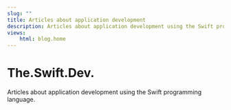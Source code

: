 ```yaml
---
slug: ""
title: Articles about application development 
description: Articles about application development using the Swift programming language.
views:
    html: blog.home
---
```


# The.Swift.Dev.

Articles about application development using the Swift programming language.
